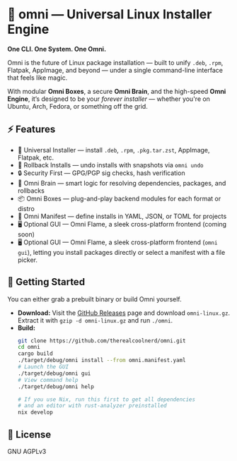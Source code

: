 # 🌌 omni — Universal Linux Installer Engine

**One CLI. One System. One Omni.**

Omni is the future of Linux package installation — built to unify `.deb`, `.rpm`, Flatpak, AppImage, and beyond — under a single command-line interface that feels like magic.

With modular **Omni Boxes**, a secure **Omni Brain**, and the high-speed **Omni Engine**, it’s designed to be your *forever installer* — whether you're on Ubuntu, Arch, Fedora, or something off the grid.

## ⚡️ Features
- 🔀 Universal Installer — install `.deb`, `.rpm`, `.pkg.tar.zst`, AppImage, Flatpak, etc.
- 🔁 Rollback Installs — undo installs with snapshots via `omni undo`
- 🔒 Security First — GPG/PGP sig checks, hash verification
- 🧠 Omni Brain — smart logic for resolving dependencies, packages, and rollbacks
- 📦 Omni Boxes — plug-and-play backend modules for each format or distro
- 🧾 Omni Manifest — define installs in YAML, JSON, or TOML for projects
- 🖥️ Optional GUI — Omni Flame, a sleek cross-platform frontend (coming soon)
- 🖥️ Optional GUI — Omni Flame, a sleek cross-platform frontend (`omni gui`),
  letting you install packages directly or select a manifest with a file picker.

## 🚀 Getting Started

You can either grab a prebuilt binary or build Omni yourself.

- **Download:** Visit the [GitHub Releases](https://github.com/therealcoolnerd/omni/releases)
  page and download `omni-linux.gz`. Extract it with `gzip -d omni-linux.gz`
  and run `./omni`.
- **Build:**
  ```bash
  git clone https://github.com/therealcoolnerd/omni.git
  cd omni
  cargo build
  ./target/debug/omni install --from omni.manifest.yaml
  # Launch the GUI
  ./target/debug/omni gui
  # View command help
  ./target/debug/omni help

  # If you use Nix, run this first to get all dependencies
  # and an editor with rust-analyzer preinstalled
  nix develop
  ```

## 📜 License
GNU AGPLv3
